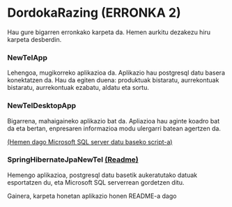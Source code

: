 # DordokaRazing (ERRONKA 2)

Hau gure bigarren erronkako karpeta da. Hemen aurkitu dezakezu hiru karpeta desberdin. 

### NewTelApp
Lehengoa, mugikorreko aplikazioa da. Aplikazio hau postgresql datu basera konektatzen da. Hau da egiten duena: produktuak bistaratu, aurrekontuak bistaratu, aurrekontuak ezabatu, aldatu eta sortu. 

### NewTelDesktopApp
Bigarrena, mahaigaineko aplikazio bat da. Apliazioa hau aginte koadro bat da eta bertan, enpresaren informazioa modu ulergarri batean agertzen da.

[(Hemen dago Microsoft SQL server datu baseko script-a)](VisualStudioNewtel/NewTelDB.sql)

### SpringHibernateJpaNewTel [(Readme)](SpringhHibernateJpaNewTel/README.md)
Hemengo aplikazioa, postgresql datu basetik aukeratutako datuak esportatzen du, eta Microsoft SQL serverrean gordetzen ditu.

Gainera, karpeta honetan aplikazio honen README-a dago 
